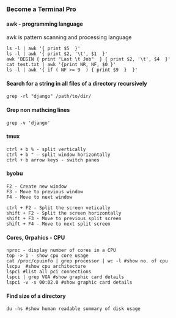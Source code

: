 ### Become a Terminal Pro ##

#### awk - programming language ###
awk is pattern scanning and processing language

    ls -l | awk '{ print $5  }'
    ls -l | awk '{ print $2, '\t', $1  }'
    awk 'BEGIN { print "Last \t Job"  } { print $2, '\t', $4  }'
    cat test.txt | awk '{print NR, NF, $0 }'
    ls -l | awk '{ if ( NF >= 9  ) { print $9  }  }'

#### Search for a string in all files of a directory recursively
    grep -rl "django" /path/to/dir/
    
#### Grep non mathcing lines
    grep -v 'django'   
    
#### tmux 
    ctrl + b % - split vertically
    ctrl + b " - split window horizontally
    ctrl + b arrow keys - switch panes
    
#### byobu
    F2 - Create new window
    F3 - Move to previous window
    F4 - Move to next window
    
    ctrl + F2 - Split the screen vetically
    shift + F2 - Split the screen horizontally
    shift + F3 - Move to previous split screen
    shift + F4 - Move to next split screen

#### Cores, Grpahics - CPU
    nproc - display number of cores in a CPU
    top -> 1 - show cpu core usage
    cat /proc/cpuinfo | grep processor | wc -l #show no. of cpu 
    lscpu  #show cpu architecture 
    lspci #list all pci connections
    lspci | grep VGA #show graphic card details 
    lspci -v -s 00:02.0 #show graphic card details

#### Find size of a directory
    du -hs #show human readable summary of disk usage
    

